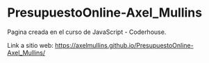 # PresupuestoOnline-Axel_Mullins

Pagina creada en el curso de JavaScript - Coderhouse.

Link a sitio web:
https://axelmullins.github.io/PresupuestoOnline-Axel_Mullins/
